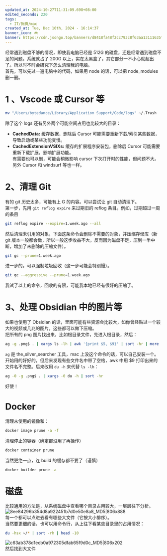 ```yaml
---
updated_at: 2024-10-27T11:31:09.698+08:00
edited_seconds: 220
tags:
  - IT/折腾/mac
created_at: Tue, Dec 10th, 2024 - 16:14:37
banner_icon: 🚲
banner: https://cdn.jsongo.top/banners/d8418fa48f2cc793c8f63aa13111635f.png
---
```

经常遇到磁盘不够的情况，即使我电脑已经是 512G 的磁盘，还是经常遇到磁盘不足的问题。系统就占了 200G 以上，实在太黑盒了，其它部分一不小心就超出了。所以时不时会研究下怎么清理我的电脑。  
首先，可以先过一遍电脑中的代码，如果用 node 的话，可以把 node_modules 删一删。
# 1 、Vscode 或 Cursor 等
```bash
mv "/Users/bytedance/Library/Application Support/Code/logs" ~/.Trash
```
除了这个 logs 还有另外两个可能空间占用也比较大的目录：
- **CachedData:** 缓存数据，删除后 Cursor 可能需要重新下载/索引某些数据，导致启动或某些功能变慢。
- **CachedExtensionVSIXs:** 缓存的扩展程序安装包，删除后 Cursor 可能需要重新下载扩展，影响扩展功能。  
有需要也可以删，可能会稍微影响 cursor 下次打开时的性能，但问题不大。  
另外 Cursor 和 windsurf 等也一样。

# 2、清理 Git
有的 git 历史太多，可能有上 G 的内容。可以尝试让 git 自动清理下。  
第一步，先用 `git reflog expire` 来过期旧的 reflog 条目。例如，过期超过一周的条目
```bash
git reflog expire --expire=1.week.ago --all
```
然后清理未引用的对象，下面这条命令会删除不需要的对象，并压缩存储库（新 git 版本一般都会做，所以一般这步收益不大，反而因为磁盘不足，压到一半中断，增加了未删除的压缩文件）。
```bash
git gc --prune=1.week.ago
```
进一步的，可以强制垃圾回收（这一步可能会特别慢）。
```bash
git gc --aggressive --prune=1.week.ago
```
我试了以上的命令，回收的有限，可能我本地已经有很好的压缩了。

# 3、处理 Obsidian 中的图片等
如果也使用了 Obsidian 的话，里面可能有些资源会比较大，如你曾经贴过一个较大的视频或几兆的图片，这些都可以做下压缩。  
把所有的 png 图片找出来，比如根目录文件，先进入根目录，然后：
```bash
ag -g .png$ . | xargs ls -lh | awk '{print $5, $9}' | sort -hr | more
```
`ag` 是 the_silver_searcher 工具，mac 上没这个命令的话，可以自己安装一个。  
开始用的好好的，但后来发现有些文件名中带了空格，awk 中用 $9 打印出来的文件名不完整。后来改用 `du -h` 来代替 `ls -lh`：
```bash
ag -0 -g .png$ . | xargs -0 du -h | sort -hr
```
好使！

# Docker
清理未使用的镜像和：
```bash
docker image prune -a -f
```
清理停止的容器（确定都没用了再操作）
```bash
docker container prune
```
当然更绝一点，连 build 的缓存都不要了（谨慎）
```bash
docker builder prune -a
```

# 磁盘
比较通用的方法是，从系统磁盘中查看哪个目录占用较大，一层层往下分析。  
![8ee84296b354d8a922451b7d0e50e8a8_MD5|806x888](https://cdn.jsongo.top/2025/04/e2c574e7ab713206354294e0faac5ae1.webp)  
每一个都可以点进去看有哪些大文件（它按大小排序）。  
当然要更细的话，也可以用命令行，从上往下看某些目录里的占用情况：
```bash
du -hsx ~/* | sort -rh | head -10
```
![c63ab378d1ecb0a972305dfab65f9d0c_MD5|806x202](https://cdn.jsongo.top/2025/04/bba67c4fef0813913b1399566d099fc7.webp)  
然后找到大文件
